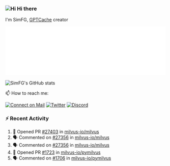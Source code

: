 ### <img src='https://qpluspicture.oss-cn-beijing.aliyuncs.com/6LjjQA/Hi.gif' alt='Hi' width="24"/> Hi there

I'm SimFG, [GPTCache](https://github.com/zilliztech/GPTCache) creator

![Metrics 👋](/metrics.plugin.followup.user.svg)

![SimFG's GitHub stats](https://github-readme-stats.vercel.app/api?username=SimFG&show_icons=true&theme=radical&count_private=true)

📫 How to reach me:

[![Connect on Mail](https://img.shields.io/badge/Ask%20me-anything-1abc9c.svg)](mailto:1142838399@qq.com)
[![Twitter](https://img.shields.io/twitter/follow/FogSim?style=social)](https://twitter.com/FogSim)
[![Discord](https://img.shields.io/discord/1092648432495251507?label=Discord&logo=discord)](https://discord.gg/Q8C6WEjSWV)

### :zap: Recent Activity

<!--START_SECTION:activity-->
1. 💪 Opened PR [#27403](https://github.com/milvus-io/milvus/pull/27403) in [milvus-io/milvus](https://github.com/milvus-io/milvus)
2. 🗣 Commented on [#27356](https://github.com/milvus-io/milvus/issues/27356) in [milvus-io/milvus](https://github.com/milvus-io/milvus)
3. 🗣 Commented on [#27356](https://github.com/milvus-io/milvus/issues/27356) in [milvus-io/milvus](https://github.com/milvus-io/milvus)
4. 💪 Opened PR [#1723](https://github.com/milvus-io/pymilvus/pull/1723) in [milvus-io/pymilvus](https://github.com/milvus-io/pymilvus)
5. 🗣 Commented on [#1706](https://github.com/milvus-io/pymilvus/issues/1706) in [milvus-io/pymilvus](https://github.com/milvus-io/pymilvus)
<!--END_SECTION:activity-->

